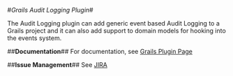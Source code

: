 #*Grails Audit Logging Plugin*#

The Audit Logging plugin can add generic event based Audit Logging to a Grails project and it can also add support to domain models for hooking into the events system.

##**Documentation**##
For documentation, see [Grails Plugin Page](http://grails.org/plugin/audit-logging "Grails Plugin Page")

##**Issue Management**##
See [JIRA](http://jira.grails.org/browse/GPAUDITLOGGING "GPAUDITLOGGING JIRA")

